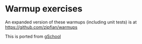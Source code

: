 # Warmup exercises 

An expanded version of these warmups (including unit tests) is at https://github.com/zipfian/warmups

This is ported from [gSchool](https://github.com/gschool/dsi-warmups)
